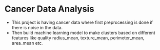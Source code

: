 #  Cancer Data Analysis
- This project is having cancer data where first preprocessing is done if there is noise in the data.
- Then build machine learning model to make clusters based on different features like quality radius_mean, texture_mean, perimeter_mean, area_mean etc.


